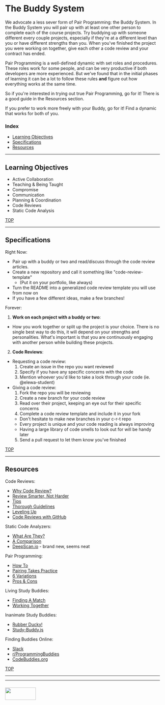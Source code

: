 # The Buddy System


We advocate a less sever form of Pair Programming: the Buddy System.  In the Buddy System you will pair up with at least one other person to complete each of the course projects.  Try buddying up with someone different every couple projects, especially if they're at a different level than you or have different strengths than you.  When you've finished the project you were working on together, give each other a code review and your contract has ended.

Pair Programming is a well-defined dynamic with set roles and procedures.  These roles work for some people, and can be very productive if both developers are more experienced.  But we've found that in the initial phases of learning it can be a lot to follow these rules __and__ figure out how everything works at the same time.  

So if you're interested in trying out true Pair Programming, go for it!  There is a good guide in the Resources section.  

If you prefer to work more freely with your Buddy, go for it!  Find a dynamic that works for both of you.

### Index
* [Learning Objectives](#learning-objectives)
* [Specifications](#specifications)
* [Resources](#resources)  

---

## Learning Objectives

* Active Collaboration
* Teaching & Being Taught
* Compromise
* Communication
* Planning & Coordination
* Code Reviews
* Static Code Analysis

[TOP](#index)

---

## Specifications

Right Now:
* Pair up with a buddy or two and read/discuss through the code review articles.
* Create a new repository and call it something like "code-review-template"
  * (Put it on your portfolio, like always)
* Turn the README into a generalized code review template you will use from now on
* If you have a few different ideas, make a few branches! 


Forever:
1. __Work on each project with a buddy or two__:
  * How you work together or split up the project is your choice.  There is no single best way to do this, it will depend on your strengths and personalities.  What's important is that you are continuously engaging with another person while building these projects.  
2. __Code Reviews__:
  * Requesting a code review:
    1. Create an issue in the repo you want reviewed
    2. Specify if you have any specific concerns with the code
    3. Mention whoever you'd like to take a look through your code (ie. @elewa-student)
  * Giving a code review:
    1. Fork the repo you will be reviewing
    2. Create a new branch for your code review
    3. Read over their project, keeping an eye out for their specific concerns
    4. Complete a code review template and include it in your fork
      * Don't hesitate to make new branches in your c-r-t repo
      * Every project is unique and your code reading is always improving
      * Having a large library of code smells to look out for will be handy later
    5. Send a pull request to let them know you've finished



[TOP](#index)

---

## Resources


Code Reviews:
* [Why Code Review?](https://www.atlassian.com/agile/software-development/code-reviews)
* [Review Smarter, Not Harder](https://smartbear.com/learn/code-review/best-practices-for-peer-code-review/)
* [Tips](https://tailordev.fr/blog/2017/02/03/on-code-reviews/)
* [Thorough Guidelines](https://www.codeproject.com/Articles/524235/Codeplusreviewplusguidelines)
* [Leveling Up](https://blog.asana.com/2016/12/7-ways-to-uplevel-your-code-review-skills/)
* [Code Reviews with GitHub](https://github.com/features/code-review)


Static Code Analyzers:
* [What Are They?](https://stackoverflow.com/questions/49716/what-is-static-code-analysis)
* [A Comparison](https://www.sitepoint.com/comparison-javascript-linting-tools/)
* [DeepScan.io](https://deepscan.io/home/) - brand new, seems neat


Pair Programming:
* [How To](https://www.wikihow.com/Pair-Program)
* [Pairing Takes Practice](https://medium.com/@jdxcode/how-to-pair-program-d6741077e513)
* [6 Variations](https://stackify.com/pair-programming-styles/)
* [Pros & Cons](https://medium.freecodecamp.org/the-benefits-and-pitfalls-of-pair-programming-in-the-workplace-e68c3ed3c81f)

Living Study Buddies:
* [Finding A Match](https://gradeslam.org/blog/what-to-look-for-in-a-study-partner)
* [Working Together](http://www.eduinreview.com/blog/2010/01/study-with-a-partner-to-succeed/)

Inanimate Study Buddies:
* [Rubber Ducky!](https://rubberduckdebugging.com)
* [Study-Buddy.js](https://github.com/teesloane/Study-Buddy)

Finding Buddies Online:
* [Slack](https://join.slack.com/t/elewa-academy/shared_invite/enQtMjk4OTA3OTM1NjIwLTA2ZmQ0NDVhNjQxZWM2NjNhNmMyNmVhZGNhZmJmZTY1OWQ4Nzc0ZTkzZGE3NjdiYTYwYThlNzI3YTg2NGM5MGM)
* [r/ProgrammingBuddies](https://www.reddit.com/r/ProgrammingBuddies/)
* [CodeBuddies.org](https://codebuddies.org)

[TOP](#index)


___
___
### <a href="http://elewa.education/blog" target="_blank"><img src="https://user-images.githubusercontent.com/18554853/34921062-506450ae-f97d-11e7-875f-6feeb26ad72d.png" width="100" height="40"/></a>


